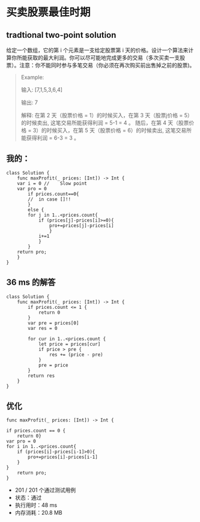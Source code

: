 
# 买卖股票最佳时期

## tradtional two-point solution

给定一个数组，它的第 i 个元素是一支给定股票第 i 天的价格。设计一个算法来计算你所能获取的最大利润。你可以尽可能地完成更多的交易（多次买卖一支股票）。注意：你不能同时参与多笔交易（你必须在再次购买前出售掉之前的股票)。

> Example:
> 
> 输入: [7,1,5,3,6,4]
> 
>输出: 7
>
>解释: 在第 2 天（股票价格 = 1）的时候买入，在第 3 天（股票j价格 = 5）的时候卖出, 这笔交易所能获得利润 = 5-1 = 4 。
     随后，在第 4 天（股票价格 = 3）的时候买入，在第 5 天（股票价格 = 6）的时候卖出, 这笔交易所能获得利润 = 6-3 = 3 。

## 我的：
    class Solution {
        func maxProfit(_ prices: [Int]) -> Int {
        var i = 0 //    Slow point
        var pro = 0
            if prices.count==0{
            //  in case []!!
            }
            else {
            for j in 1..<prices.count{
                if (prices[j]-prices[i]>=0){
                    pro+=prices[j]-prices[i]       
                    }
                i+=1
                }   
            }
        return pro;
        }
    }
    
## 36 ms 的解答

    class Solution {
        func maxProfit(_ prices: [Int]) -> Int {
            if prices.count <= 1 {
                return 0
            }
            var pre = prices[0]
            var res = 0
        
            for cur in 1..<prices.count {
                let price = prices[cur]
                if price > pre {
                    res += (price - pre)
                }
                pre = price
            }
            return res
        }
    }
       
## 优化
    func maxProfit(_ prices: [Int]) -> Int {
    
    if prices.count == 0 {
        return 0}
    var pro = 0
    for i in 1..<prices.count{
        if (prices[i]-prices[i-1]>0){
            pro+=prices[i]-prices[i-1]
        }
    }
        return pro;
    }
* 201 / 201 个通过测试用例
* 状态：通过
* 执行用时：48 ms
* 内存消耗：20.8 MB


